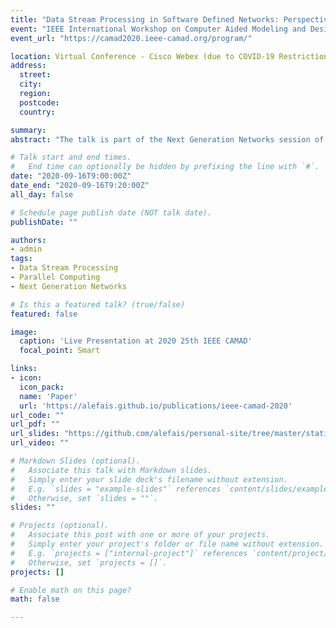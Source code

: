 ```yaml
---
title: "Data Stream Processing in Software Defined Networks: Perspectives and Challenges"
event: "IEEE International Workshop on Computer Aided Modeling and Design of Communication Links and Networks (CAMAD) // Virtual Conference, September 14-16, 2020"
event_url: "https://camad2020.ieee-camad.org/program/"

location: Virtual Conference - Cisco Webex (due to COVID-19 Restrictions)
address:
  street:
  city:
  region:
  postcode:
  country:

summary: 
abstract: "The talk is part of the Next Generation Networks session of the 2020 25th IEEE CAMAD Virtual Conference, and it aims at presenting our accepted paper titled \"Data Stream Processing in Software Defined Networks: Perspectives and Challenges\". This work proposes a new approach for the design of efficient network applications in the context of software defined networks based on the adoption of Data Stream Processing computational paradigm to improve the achievable performance through parallelism. The importance of improving scalability and performance aspects in modern softwarized networks by exploiting their flexibility and programmability is thoroughly discussed. A methodology for improving scalability through a two-layer design for network applications (minimizing the controller workload), and for improving performance through the adoption of the DaSP model for accelerating data processing at both data and control planes is presented."

# Talk start and end times.
#   End time can optionally be hidden by prefixing the line with `#`.
date: "2020-09-16T9:00:00Z"
date_end: "2020-09-16T9:20:00Z"
all_day: false

# Schedule page publish date (NOT talk date).
publishDate: ""

authors: 
- admin
tags: 
- Data Stream Processing
- Parallel Computing
- Next Generation Networks

# Is this a featured talk? (true/false)
featured: false

image:
  caption: 'Live Presentation at 2020 25th IEEE CAMAD'
  focal_point: Smart

links:
- icon: 
  icon_pack: 
  name: 'Paper' 
  url: 'https://alefais.github.io/publications/ieee-camad-2020'
url_code: ""
url_pdf: ""
url_slides: "https://github.com/alefais/personal-site/tree/master/static/presentations/conferences/2020-IEEE-CAMAD.pdf"
url_video: ""

# Markdown Slides (optional).
#   Associate this talk with Markdown slides.
#   Simply enter your slide deck's filename without extension.
#   E.g. `slides = "example-slides"` references `content/slides/example-slides.md`.
#   Otherwise, set `slides = ""`.
slides: ""

# Projects (optional).
#   Associate this post with one or more of your projects.
#   Simply enter your project's folder or file name without extension.
#   E.g. `projects = ["internal-project"]` references `content/project/deep-learning/index.md`.
#   Otherwise, set `projects = []`.
projects: []

# Enable math on this page?
math: false

---
```

